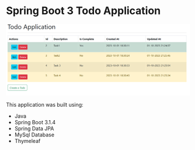 # Spring Boot 3 Todo Application

![spring boot todo application](./screenshot.png)

This application was built using:
- Java
- Spring Boot 3.1.4
- Spring Data JPA
- MySql Database
- Thymeleaf
